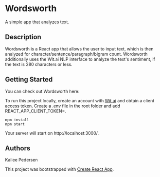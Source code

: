 # Wordsworth

A simple app that analyzes text.

## Description 

Wordsworth is a React app that allows the user to input text, which is then analyzed for character/sentence/paragraph/bigram count. Wordsworth additionally uses the Wit.ai NLP interface to analyze the text's sentiment, if the text is 280 characters or less. 

## Getting Started

You can check out Wordsworth here: 

To run this project locally, create an account with [Wit.ai](https://wit.ai/) and obtain a client access token. Create a .env file in the root folder and add REACT_APP_CLIENT_TOKEN=<YOUR-TOKEN>.

```
npm install
npm start
```

Your server will start on http://localhost:3000/.

## Authors
Kailee Pedersen

This project was bootstrapped with [Create React App](https://github.com/facebook/create-react-app).
